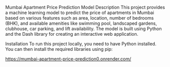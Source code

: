 Mumbai Apartment Price Prediction Model Description This project provides a machine learning model to predict the price of apartments in Mumbai based on various features such as area, location, number of bedrooms (BHK), and available amenities like swimming pool, landscaped gardens, clubhouse, car parking, and lift availability. The model is built using Python and the Dash library for creating an interactive web application.

Installation To run this project locally, you need to have Python installed. You can then install the required libraries using pip:

https://mumbai-apartment-price-prediction0.onrender.com/
